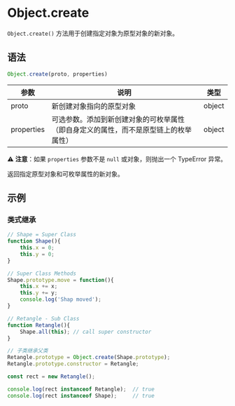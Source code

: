 # Object.create

`Object.create()` 方法用于创建指定对象为原型对象的新对象。

## 语法

```js
Object.create(proto, properties)
```

| 参数       | 说明                                                         | 类型   |
| ---------- | ------------------------------------------------------------ | ------ |
| proto      | 新创建对象指向的原型对象                                     | object |
| properties | 可选参数。添加到新创建对象的可枚举属性（即自身定义的属性，而不是原型链上的枚举属性） | object |

⚠️ **注意**：如果 `properties` 参数不是 `null` 或对象，则抛出一个 TypeError 异常。

返回指定原型对象和可枚举属性的新对象。

## 示例

### 类式继承

```js
// Shape = Super Class
function Shape(){
    this.x = 0;
    this.y = 0;
}

// Super Class Methods
Shape.prototype.move = function(){
    this.x += x;
    this.y += y;
    console.log('Shap moved');
}

// Retangle - Sub Class
function Retangle(){
    Shape.all(this); // call super constructor
}

// 子类继承父类
Retangle.prototype = Object.create(Shape.prototype);
Retangle.prototype.constructor = Retangle;

const rect = new Retangle();

console.log(rect instanceof Retangle);  // true
console.log(rect instanceof Shape);     // true
```

